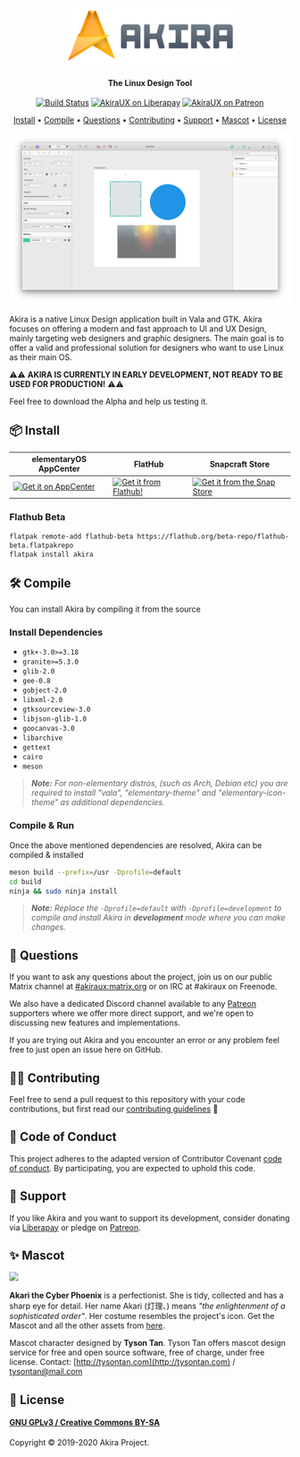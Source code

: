 <h1 align="center">
    <br>
    <img src="akira-logo-transparent.png" alt="Akira">
</h1>
<h4 align="center">The Linux Design Tool</h4>
<p align="center">
    <a href="https://github.com/akiraux/Akira/actions"><img src="https://github.com/akiraux/Akira/workflows/CI/badge.svg"
            alt="Build Status"></a>
    <a href="https://liberapay.com/AkiraUX"><img
            src="http://img.shields.io/liberapay/patrons/AkiraUX.svg?logo=liberapay" alt="AkiraUX on Liberapay"></a>
    <a href="https://www.patreon.com/akiraux"><img
            src="https://img.shields.io/badge/patreon-donate-orange.svg?logo=patreon" alt="AkiraUX on Patreon"></a>
</p>
<p align="center">
    <a href="#-install">Install</a> •
    <a href="#-compile">Compile</a> •
    <a href="#-questions">Questions</a> •
    <a href="#-contributing">Contributing</a> •
    <a href="#-support">Support</a> •
    <a href="#-mascot">Mascot</a> •
    <a href="#-license">License</a>
</p>

![screenshot](data/screenshots/screenshot-1.png)

Akira is a native Linux Design application built in Vala and GTK. Akira focuses on offering a modern and fast approach to UI and UX Design, mainly targeting web designers and graphic designers. The main goal is to offer a valid and professional solution for designers who want to use Linux as their main OS.

⚠️⚠️ **AKIRA IS CURRENTLY IN EARLY DEVELOPMENT, NOT READY TO BE USED FOR PRODUCTION!** ⚠️⚠️

Feel free to download the Alpha and help us testing it.

## 📦 Install

| elementaryOS AppCenter 	| FlatHub       	| Snapcraft Store 	|
|------------------------	|---------------	|-----------------	|
|[![Get it on AppCenter](https://appcenter.elementary.io/badge.svg)](https://appcenter.elementary.io/com.github.akiraux.akira/)|<a href="#flathub-beta"><img src="https://flathub.org/assets/badges/flathub-badge-i-en.svg" width="160px" alt="Get it from Flathub!"></a>|[![Get it from the Snap Store](https://snapcraft.io/static/images/badges/en/snap-store-white.svg)](https://snapcraft.io/akira)|

### Flathub Beta
```
flatpak remote-add flathub-beta https://flathub.org/beta-repo/flathub-beta.flatpakrepo
flatpak install akira
```

## 🛠 Compile

You can install Akira by compiling it from the source

### Install Dependencies

 - `gtk+-3.0>=3.18`
 - `granite>=5.3.0`
 - `glib-2.0`
 - `gee-0.8`
 - `gobject-2.0`
 - `libxml-2.0`
 - `gtksourceview-3.0`
 - `libjson-glib-1.0`
 - `goocanvas-3.0`
 - `libarchive`
 - `gettext`
 - `cairo`
 - `meson`

> _**Note:** For non-elementary distros, (such as Arch, Debian etc) you are required to install "vala", "elementary-theme" and "elementary-icon-theme" as additional dependencies._

### Compile &amp; Run

Once the above mentioned dependencies are resolved, Akira can be compiled &amp; installed

```sh
meson build --prefix=/usr -Dprofile=default
cd build
ninja && sudo ninja install
```

> _**Note:** Replace the `-Dprofile=default` with `-Dprofile=development` to compile and install Akira in **development** mode where you can make changes._

## 🤔 Questions

If you want to ask any questions about the project, join us on our public Matrix channel at 
[#akiraux:matrix.org](https://matrix.to/#/!kpfeTRbpocQrOFCFnJ:matrix.org) or on IRC at #akiraux on Freenode.

We also have a dedicated Discord channel available to any [Patreon](https://www.patreon.com/akiraux) supporters where we offer more direct support, and we're open to discussing new features and implementations.

If you are trying out Akira and you encounter an error or any problem feel free to just open an issue here on GitHub.

## 👨‍💻 Contributing

Feel free to send a pull request to this repository with your code contributions, but first read our [contributing guidelines](CONTRIBUTING.md) :page_with_curl:

## 📌 Code of Conduct

This project adheres to the adapted version of Contributor Covenant [code of conduct](.github/CODE_OF_CONDUCT.md). By participating, you are expected to uphold this code.

## 🎉 Support

If you like Akira and you want to support its development, consider donating via [Liberapay](https://liberapay.com/AkiraUX/) or pledge on [Patreon](https://www.patreon.com/akiraux).

## ✨ Mascot

![](https://raw.githubusercontent.com/akiraux/assets/master/mascot/akira-mascot-akari.png)

**Akari the Cyber Phoenix** is a perfectionist. She is tidy, collected and has a sharp eye for detail. Her name Akari (灯理、) means *"the enlightenment of a sophisticated order"*. Her costume resembles the project's icon. Get the Mascot and all the other assets from [here](https://github.com/akiraux/assets).

Mascot character designed by **Tyson Tan**.
Tyson Tan offers mascot design service for free and open source software, free of charge, under free license.
Contact: [http://tysontan.com](http://tysontan.com)  / [tysontan@mail.com](mailto:tysontan@mail.com)

## 📜 License
#### [GNU GPLv3 / Creative Commons BY-SA](./COPYING)

Copyright © 2019-2020 Akira Project.
